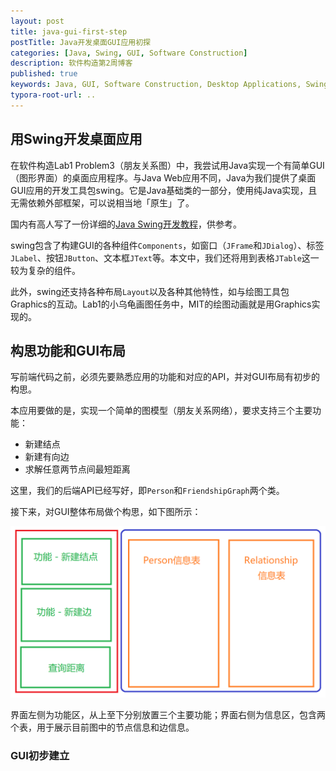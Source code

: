 ```yaml
---
layout: post
title: java-gui-first-step
postTitle: Java开发桌面GUI应用初探
categories: [Java, Swing, GUI, Software Construction]
description: 软件构造第2周博客
published: true
keywords: Java, GUI, Software Construction, Desktop Applications, Swing
typora-root-url: ..
---
```


## 用Swing开发桌面应用

在软件构造Lab1 Problem3（朋友关系图）中，我尝试用Java实现一个有简单GUI（图形界面）的桌面应用程序。与Java Web应用不同，Java为我们提供了桌面GUI应用的开发工具包swing。它是Java基础类的一部分，使用纯Java实现，且无需依赖外部框架，可以说相当地「原生」了。

国内有高人写了一份详细的[Java Swing开发教程](https://blog.csdn.net/xietansheng/article/details/72814492)，供参考。

swing包含了构建GUI的各种组件`Components`，如窗口（`JFrame`和`JDialog`）、标签
`JLabel`、按钮`JButton`、文本框`JText`等。本文中，我们还将用到表格`JTable`这一较为复杂的组件。

此外，swing还支持各种布局`Layout`以及各种其他特性，如与绘图工具包Graphics的互动。Lab1的小乌龟画图任务中，MIT的绘图动画就是用Graphics实现的。

## 构思功能和GUI布局

写前端代码之前，必须先要熟悉应用的功能和对应的API，并对GUI布局有初步的构思。

本应用要做的是，实现一个简单的图模型（朋友关系网络），要求支持三个主要功能：

- 新建结点
- 新建有向边
- 求解任意两节点间最短距离

这里，我们的后端API已经写好，即`Person`和`FriendshipGraph`两个类。

接下来，对GUI整体布局做个构思，如下图所示：

![image-20200226155421564](/images/asserts/image-20200226155421564.png)

界面左侧为功能区，从上至下分别放置三个主要功能；界面右侧为信息区，包含两个表，用于展示目前图中的节点信息和边信息。

### GUI初步建立


